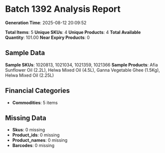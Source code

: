 # Batch 1392 Analysis Report

**Generation Time**: 2025-08-12 20:09:52

**Total Items**: 5
**Unique SKUs**: 4
**Unique Products**: 4
**Total Available Quantity**: 101.00
**Near Expiry Products**: 0

## Sample Data
**Sample SKUs**: 1020813, 1021034, 1021359, 1021366
**Sample Products**: Afia Sunflower Oil (2.2L), Helwa Mixed Oil (4.5L), Ganna Vegetable Ghee (1.5Kg), Helwa Mixed Oil (2.25L)

## Financial Categories
- **Commodities**: 5 items

## Missing Data
- **Skus**: 0 missing
- **Product_ids**: 0 missing
- **Product_names**: 0 missing
- **Barcodes**: 0 missing
